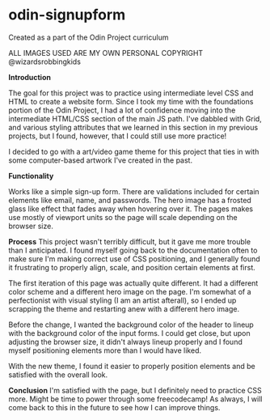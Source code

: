 # odin-signupform
Created as a part of the Odin Project curriculum

ALL IMAGES USED ARE MY OWN PERSONAL COPYRIGHT @wizardsrobbingkids

**Introduction**

The goal for this project was to practice using intermediate level CSS and HTML to create a website form. Since I took my time with the foundations portion of the Odin Project, I had a lot of confidence moving into the intermediate HTML/CSS section of the main JS path. I've dabbled with Grid, and various styling attributes that we learned in this section in my previous projects, but I found, however, that I could still use more practice! 

I decided to go with a art/video game theme for this project that ties in with some computer-based artwork I've created in the past. 

**Functionality**

Works like a simple sign-up form. There are validations included for certain elements like email, name, and passwords. The hero image has a frosted glass like effect that fades away when hovering over it. The pages makes use mostly of viewport units so the page will scale depending on the browser size.

**Process**
This project wasn't terribly difficult, but it gave me more trouble than I anticipated. I found myself going back to the documentation often to make sure I'm making correct use of CSS positioning, and I generally found it frustrating to properly align, scale, and position certain elements at first.

The first iteration of this page was actually quite different. It had a different color scheme and a different hero image on the page. I'm somewhat of a perfectionist with visual styling (I am an artist afterall), so I ended up scrapping the theme and restarting anew with a different hero image. 

Before the change, I wanted the background color of the header to lineup with the background color of the input forms. I could get close, but upon adjusting the browser size, it didn't always lineup properly and I found myself positioning elements more than I would have liked. 

With the new theme, I found it easier to properly position elements and be satisfied with the overall look. 

**Conclusion**
I'm satisfied with the page, but I definitely need to practice CSS more. Might be time to power through some freecodecamp! As always, I will come back to this in the future to see how I can improve things. 